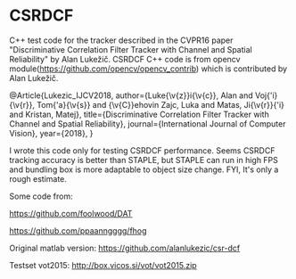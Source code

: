# CSRDCF
C++ test code for the tracker described in the CVPR16 paper "Discriminative Correlation Filter Tracker with Channel and Spatial Reliability" by Alan Lukežič. CSRDCF C++ code is from opencv module(https://github.com/opencv/opencv_contrib) which is contributed by Alan Lukežič.

@Article{Lukezic_IJCV2018,
author={Luke{\v{z}}i{\v{c}}, Alan and Voj{'i}{\v{r}}, Tom{'a}{\v{s}} and {\v{C}}ehovin Zajc, Luka and Matas, Ji{\v{r}}{'i} and Kristan, Matej},
title={Discriminative Correlation Filter Tracker with Channel and Spatial Reliability},
journal={International Journal of Computer Vision},
year={2018},
}

I wrote this code only for testing CSRDCF performance. Seems CSRDCF tracking accuracy is better than STAPLE, but STAPLE can run in high FPS and bundling box is more adaptable to object size change. FYI, It's only a rough estimate.

Some code from:

https://github.com/foolwood/DAT

https://github.com/ppaanngggg/fhog

Original matlab version:
https://github.com/alanlukezic/csr-dcf

Testset vot2015:
http://box.vicos.si/vot/vot2015.zip
